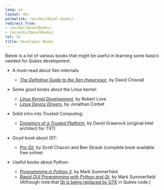 ```yaml
---
lang: es
layout: doc
permalink: /es/doc/devel-books/
redirect_from:
- /es/doc/DevelBooks/
- /es/wiki/DevelBooks/
ref: 32
title: Developer Books
---
```


Below is a list of various books that might be useful in learning some basics needed for Qubes development.

- A must-read about Xen internals:
  - _[The Definitive Guide to the Xen Hypervisor](https://www.amazon.com/Definitive-Guide-Xen-Hypervisor/dp/013234971X)_, by David Chisnall

- Some good books about the Linux kernel:
  - _[Linux Kernel Development](https://www.amazon.com/Linux-Kernel-Development-Robert-Love/dp/0672329468)_, by Robert Love
  - _[Linux Device Drivers](https://www.amazon.com/Linux-Device-Drivers-Jonathan-Corbet/dp/0596005903)_, by Jonathan Corbet

- Solid intro into Trusted Computing:
  - _[Dynamics of a Trusted Platform](https://www.amazon.com/Dynamics-Trusted-Platform-Buildin-Grawrock/dp/1934053082)_, by David Grawrock (original Intel architect for TXT)

- Good book about GIT:
  - _[Pro Git](https://git-scm.com/book/en/v2)_, by Scott Chacon and Ben Straub (complete book available free online)

- Useful books about Python:
  - _[Programming in Python 3](http://www.qtrac.eu/py3book.html)_, by Mark Summerfield
  - _[Rapid GUI Programming with Python and Qt](http://www.qtrac.eu/pyqtbook.html)_, by Mark Summerfield
    (Although note that [Qt is being replaced by GTK](/es/doc/usability-ux/#gnome-kde-and-xfce) in Qubes code.)